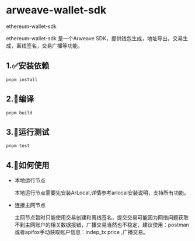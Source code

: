 # arweave-wallet-sdk
ethereum-wallet-sdk

ethereum-wallet-sdk 是一个Arweave SDK，提供钱包生成，地址导出，交易生成，离线签名，交易广播等功能。

## 1.✅安装依赖

```shell
pnpm install
```

## 2.🫡编译

```shell
pnpm build
```


## 3.👻运行测试

```shell
pnpm test
```

## 4.👀如何使用

- 本地运行节点

  本地运行节点需要先安装ArLocal,详情参考arlocal安装说明，支持所有功能。

- 连接主网节点

  主网节点暂时只能使用交易创建和离线签名，提交交易可能因为网络问题获取不到主网账户的相关数据报错，广播交易当然也不稳定，建议使用：postman或者apifox手动获取账户信息：indep_tx  price ,广播交易。
